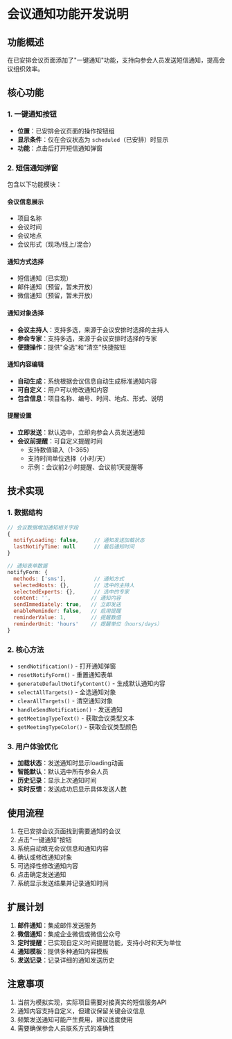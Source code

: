 # 会议通知功能开发说明

## 功能概述

在已安排会议页面添加了"一键通知"功能，支持向参会人员发送短信通知，提高会议组织效率。

## 核心功能

### 1. 一键通知按钮
- **位置**：已安排会议页面的操作按钮组
- **显示条件**：仅在会议状态为 `scheduled`（已安排）时显示
- **功能**：点击后打开短信通知弹窗

### 2. 短信通知弹窗
包含以下功能模块：

#### 会议信息展示
- 项目名称
- 会议时间
- 会议地点  
- 会议形式（现场/线上/混合）

#### 通知方式选择
- 短信通知（已实现）
- 邮件通知（预留，暂未开放）
- 微信通知（预留，暂未开放）

#### 通知对象选择
- **会议主持人**：支持多选，来源于会议安排时选择的主持人
- **参会专家**：支持多选，来源于会议安排时选择的专家
- **便捷操作**：提供"全选"和"清空"快捷按钮

#### 通知内容编辑
- **自动生成**：系统根据会议信息自动生成标准通知内容
- **可自定义**：用户可以修改通知内容
- **包含信息**：项目名称、编号、时间、地点、形式、说明

#### 提醒设置
- **立即发送**：默认选中，立即向参会人员发送通知
- **会议前提醒**：可自定义提醒时间
  - 支持数值输入（1-365）
  - 支持时间单位选择（小时/天）
  - 示例：会议前2小时提醒、会议前1天提醒等

## 技术实现

### 1. 数据结构

```javascript
// 会议数据增加通知相关字段
{
  notifyLoading: false,     // 通知发送加载状态
  lastNotifyTime: null      // 最后通知时间
}

// 通知表单数据
notifyForm: {
  methods: ['sms'],         // 通知方式
  selectedHosts: {},        // 选中的主持人
  selectedExperts: {},      // 选中的专家
  content: '',             // 通知内容
  sendImmediately: true,   // 立即发送
  enableReminder: false,   // 启用提醒
  reminderValue: 1,        // 提醒数值
  reminderUnit: 'hours'    // 提醒单位（hours/days）
}
```

### 2. 核心方法

- `sendNotification()` - 打开通知弹窗
- `resetNotifyForm()` - 重置通知表单
- `generateDefaultNotifyContent()` - 生成默认通知内容
- `selectAllTargets()` - 全选通知对象
- `clearAllTargets()` - 清空通知对象
- `handleSendNotification()` - 发送通知
- `getMeetingTypeText()` - 获取会议类型文本
- `getMeetingTypeColor()` - 获取会议类型颜色

### 3. 用户体验优化

- **加载状态**：发送通知时显示loading动画
- **智能默认**：默认选中所有参会人员
- **历史记录**：显示上次通知时间
- **实时反馈**：发送成功后显示具体发送人数

## 使用流程

1. 在已安排会议页面找到需要通知的会议
2. 点击"一键通知"按钮
3. 系统自动填充会议信息和通知内容
4. 确认或修改通知对象
5. 可选择性修改通知内容
6. 点击确定发送通知
7. 系统显示发送结果并记录通知时间

## 扩展计划

1. **邮件通知**：集成邮件发送服务
2. **微信通知**：集成企业微信或微信公众号
3. **定时提醒**：已实现自定义时间提醒功能，支持小时和天为单位
4. **通知模板**：提供多种通知内容模板
5. **发送记录**：记录详细的通知发送历史

## 注意事项

1. 当前为模拟实现，实际项目需要对接真实的短信服务API
2. 通知内容支持自定义，但建议保留关键会议信息
3. 频繁发送通知可能产生费用，建议适度使用
4. 需要确保参会人员联系方式的准确性 